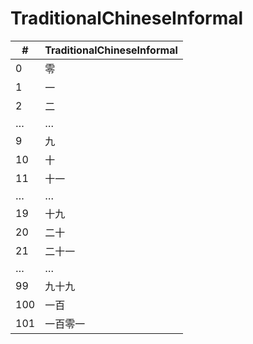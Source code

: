 # TraditionalChineseInformal

| #   | TraditionalChineseInformal |
|-----|----------------------------|
| 0   | 零                         |
| 1   | 一                         |
| 2   | 二                         |
| …   | …                          |
| 9   | 九                         |
| 10  | 十                         |
| 11  | 十一                       |
| …   | …                          |
| 19  | 十九                       |
| 20  | 二十                       |
| 21  | 二十一                     |
| …   | …                          |
| 99  | 九十九                     |
| 100 | 一百                       |
| 101 | 一百零一                   |
